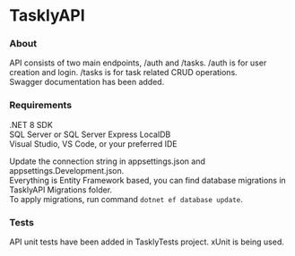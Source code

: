 # TasklyAPI

### About

API consists of two main endpoints, /auth and /tasks. /auth is for user creation and login. /tasks is for task related CRUD operations.<br/>
Swagger documentation has been added.

### Requirements 

.NET 8 SDK<br/>
SQL Server or SQL Server Express LocalDB<br/>
Visual Studio, VS Code, or your preferred IDE<br/>

Update the connection string in appsettings.json and appsettings.Development.json.<br/>
Everything is Entity Framework based, you can find database migrations in TasklyAPI Migrations folder.<br/>
To apply migrations, run command ```dotnet ef database update```.<br/>

### Tests

API unit tests have been added in TasklyTests project. xUnit is being used.


